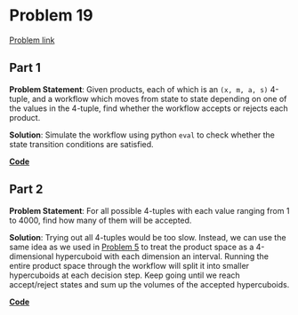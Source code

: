 # Problem 19

[Problem link](https://adventofcode.com/2023/day/19)

## Part 1

**Problem Statement**: Given products, each of which is an `(x, m, a, s)` 4-tuple, and a workflow which moves from state to state depending on one of the values in the 4-tuple, find whether the workflow accepts or rejects each product.

**Solution**: Simulate the workflow using python `eval` to check whether the state transition conditions are satisfied.

[**Code**](1.py)

## Part 2

**Problem Statement**: For all possible 4-tuples with each value ranging from 1 to 4000, find how many of them will be accepted.

**Solution**: Trying out all 4-tuples would be too slow. Instead, we can use the same idea as we used in [Problem 5](../5/solution.md) to treat the product space as a 4-dimensional hypercuboid with each dimension an interval. Running the entire product space through the workflow will split it into smaller hypercuboids at each decision step. Keep going until we reach accept/reject states and sum up the volumes of the accepted hypercuboids.

[**Code**](2.py)

